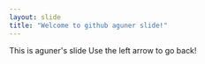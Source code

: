 ```yaml
---
layout: slide
title: "Welcome to github aguner slide!"
---
```

This is aguner's slide
Use the left arrow to go back!
